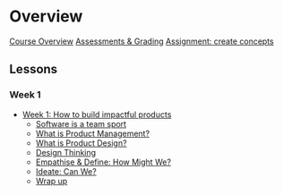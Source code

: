 # Overview

[Course Overview](pm-and-design.md)
[Assessments & Grading](assessments.md)
[Assignment: create concepts](assignment-concept-tests.md)

<!--

[Assignment: design replication](assignment-design-replication.md)
[Assignment: information architecture](assignment-information-architecture.md)
[Final Project Milestone 1: Concept Testing](concept-testing.md)
[Final Project Milestone 2: App Design](app-designs.md)
[Final Project](final-project.md)
[Live Classes]()

-->


## Lessons

### Week 1

- [Week 1: How to build impactful products](lessons/software-dev-teams.md)
  - [Software is a team sport](lessons/software-team/basics.md)
  - [What is Product Management?](lessons/software-team/what-is-pm.md)
  - [What is Product Design?](lessons/software-team/what-is-design.md)
  - [Design Thinking](lessons/software-team/design-thinking.md)
  - [Empathise & Define: How Might We?](lessons/software-team/empathize-and-define.md)
  - [Ideate: Can We?](lessons/software-team/ideate.md)
  - [Wrap up](lessons/software-team/wrap-up.md)
  
<!---

### Week 2

- [Week 2: User Research](lessons/ux-research.md)
  - [What is UX research?](lessons/ux-research/basics.md)
  - [UX Research Methods](lessons/ux-research/methods.md)
  - [Conducting User Research](lessons/ux-research/conducting-research.md)
  - [Concept Testing](lessons/ux-research/concept-testing.md)
  - [Wrap up](lessons/ux-research/wrap-up.md)

### Week 3

- [Week 3: UI Design Basics](lessons/ui-design-basics.md)
  - [Typography](lessons/ui-design-basics/typography.md)
  - [Color](lessons/ui-design-basics/color.md)
  - [Basic principles of UI Design](lessons/ui-design-basics/basic-principles.md)
  - [Introduction to Figma](lessons/ui-design-basics/introduction-to-Figma.md)
  - [Wrap up](lessons/ui-design-basics/wrap-up.md)


### Week 4

- [Week 4: More UI Design](lessons/more-ui-design.md)
  - [Design for Mobile (Android & iOS)](lessons/more-ui-design/mobile.md)
  - [Design for Web](lessons/more-ui-design/web.md)
  - [Introduction to Design Systems](lessons/more-ui-design/design-systems.md)
  - [Introduction to Accessibility](lessons/more-ui-design/accessibility.md)
  - [Wrap up](lessons/more-ui-design/wrap-up.md)


### Week 5
- [Week 5: Review and guest speakers](lessons/guest-speakers.md)


### Week 6
- [Week 6: Product Requirements](lessons/product-requirements.md)
  - [Build, Measure, Learn](lessons/product-requirements/build-measure-learn.md)
  - [Crafting the MVP](lessons/product-requirements/mvp.md)
  - [Product Roadmaps](lessons/product-requirements/roadmaps.md)
  - [Documenting product requirements](lessons/product-requirements/documentation.md)
  - [Wrap up](lessons/product-requirements/wrap-up.md)


### Week 7
- [Week 7: User Flows](lessons/user-flows.md)

### Week 8
- [Week 8: Prototyping](lessons/prototyping.md)

### Week 9
- [Week 9: Continuous Design Life Cycle](lessons/design-lifecycle.md)

### Week 10
- [Week 10: Final Project](final-project.md)

-->

